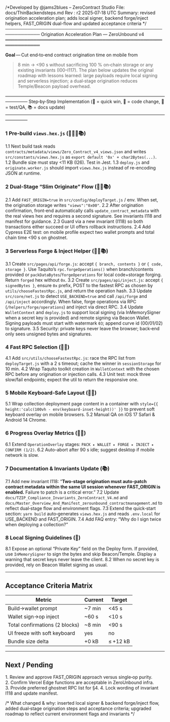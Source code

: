 
/*Developed by @jams2blues – ZeroContract Studio
  File: docs/ThinBackendsteps.md
  Rev : r2    2025‑07‑18 UTC
  Summary: revised origination acceleration plan; adds local signer,
  backend forge/inject helpers, FAST_ORIGIN dual-flow and updated
  acceptance criteria */
─────────────────────────────────────────────────────────────
Origination Acceleration Plan — ZeroUnbound v4
═════════════════════════════════════════════════════════════

**Goal** — Cut end‑to‑end contract origination time on mobile from
>8 min → <90 s without sacrificing 100 % on‑chain storage or any
existing invariants (I00–I117). The plan below updates the original
roadmap with lessons learned: large payloads require local signing and
serverless injection; a dual‑stage origination reduces Temple/Beacon
payload overhead.

—————————————————————————————————————————
Step‑by‑Step Implementation (🔱 = quick win, 🚧 = code change,
🤎 = test/QA, 📚 = docs update)
—————————————————————————————————————————

### 1 Pre‑build `views.hex.js` (🔱🚧🤎📚)
1.1 Next build task reads `contracts/metadata/views/Zero_Contract_v4_views.json`
   and writes `src/constants/views.hex.js` as `export default '0x' + char2Bytes(...)`.
1.2 Bundle size must stay <11 KB (I26). Test in Jest.
1.3 `deploy.js` and `originate.worker.js` should import
   `views.hex.js` instead of re-encoding JSON at runtime.

### 2 Dual‑Stage “Slim Originate” Flow (🚧🤎📚)
2.1 Add `FAST_ORIGIN=true` in `src/config/deployTarget.js` / env. When set,
   the origination storage writes `"views":"0x00"`.
2.2 After origination confirmation, front‑end automatically calls
   `update_contract_metadata` with the real views hex and requires a
   second signature. See invariants I118 and manifest for guidance.
2.3 Guard via a new invariant (I118) so both transactions either
   succeed or UI offers rollback instructions.
2.4 Add Cypress E2E test: on mobile profile expect two wallet prompts
   and total chain time <90 s on ghostnet.

### 3 Serverless Forge & Inject Helper (🚧🤎📚)
3.1 Create `src/pages/api/forge.js`: accept `{ branch, contents }` or
   `{ code, storage }`. Use Taquito’s `rpc.forgeOperations()` when
   branch/contents provided or `packDataBytes`/`forgeOperations` for
   local code+storage forging. Return `forged` hex without `0x`.
3.2 Create `src/pages/api/inject.js`: accept `{ signedBytes }`, ensure
   `0x` prefix, POST to the fastest RPC as chosen by
   `utils/chooseFastestRpc.js`, and return the operation hash.
3.3 Update `src/core/net.js` to detect `USE_BACKEND=true` and call
   `/api/forge` and `/api/inject` accordingly. When false, forge
   operations via RPC (`/helpers/forge/operations`) and inject via
   direct RPC.
3.4 Update `WalletContext` and `deploy.js` to support local signing
   (via InMemorySigner when a secret key is provided) and remote
   signing via Beacon Wallet. Signing payloads must start with
   watermark `03`; append curve id (00/01/02) to signature.
3.5 Security: private keys never leave the browser; back‑end only sees
   unsigned bytes and signatures.

### 4 Fast RPC Selection (🔱🚧)
4.1 Add `src/utils/chooseFastestRpc.js`: race the RPC list from
   `deployTarget.js` with a 2 s timeout; cache the winner in
   `sessionStorage` for 10 min.
4.2 Wrap Taquito toolkit creation in `WalletContext` with the chosen
   RPC before any origination or injection calls.
4.3 Unit test: mock three slow/fail endpoints; expect the util to
   return the responsive one.

### 5 Mobile Keyboard‑Safe Layout (🚧🤎)
5.1 Wrap collection deployment page content in a container with
   `style={{ height:'calc(100vh - env(keyboard-inset-height))' }}` to
   prevent soft keyboard overlay on mobile browsers.
5.2 Manual QA on iOS 17 Safari & Android 14 Chrome.

### 6 Progress Overlay Metrics (🔱🚧)
6.1 Extend `OperationOverlay` stages: `PACK ▸ WALLET ▸ FORGE ▸ INJECT ▸ CONFIRM (1/2)`.
6.2 Auto-abort after 90 s idle; suggest desktop if mobile network is slow.

### 7 Documentation & Invariants Update (📚)
7.1 Add new invariant I118: “**Two‑stage origination must auto‑patch
   contract metadata within the same UI session whenever FAST_ORIGIN
   is enabled.** Failure to patch is a critical error.”
7.2 Update `docs/TZIP_Compliance_Invariants_ZeroContract_V4.md` and
   `docs/Master_Overview_And_Manifest_zerounbound_contractmanagement.md` to
   reflect dual‑stage flow and environment flags.
7.3 Extend the quick‑start section: `yarn build` auto‑generates
   `views.hex.js` and reads `.env.local` for USE_BACKEND and FAST_ORIGIN.
7.4 Add FAQ entry: “Why do I sign twice when deploying a collection?”

### 8 Local Signing Guidelines (🚧)
8.1 Expose an optional “Private Key” field on the Deploy form. If
   provided, use `InMemorySigner` to sign the bytes and skip
   Beacon/Temple. Display a warning that secret keys never leave the
   client.
8.2 When no secret key is provided, rely on Beacon Wallet signing as
   usual.

------------------------------------------------------------------
Acceptance Criteria Matrix
------------------------------------------------------------------
| Metric                              | Current | Target  |
|-------------------------------------|---------|---------|
| Build→wallet prompt                 | ~7 min | <45 s |
| Wallet sign→op inject               | ~60 s | <10 s |
| Total confirmations (2 blocks)      | ~8 min | <90 s |
| UI freeze with soft keyboard        | yes     | no     |
| Bundle size delta                   | +0 kB | ≤ +12 kB |

------------------------------------------------------------------
Next / Pending
------------------------------------------------------------------
1. Review and approve FAST_ORIGIN approach versus single‑op purity.
2. Confirm Vercel Edge functions are acceptable in ZeroUnbound infra.
3. Provide preferred ghostnet RPC list for §4.
4. Lock wording of invariant I118 and update manifest.

/* What changed & why: inserted local signer & backend forge/inject flow,
added dual‑stage origination steps and acceptance criteria; upgraded
roadmap to reflect current environment flags and invariants */
